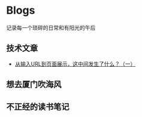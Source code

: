 # Blogs
记录每一个琐碎的日常和有阳光的午后

## 技术文章
- [从输入URL到页面展示，这中间发生了什么？（一）](https://github.com/lyx-jay/Blogs/issue/2)

## 想去厦门吹海风

## 不正经的读书笔记

